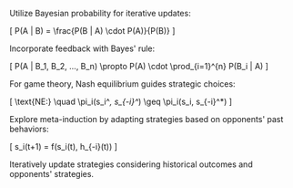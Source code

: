 Utilize Bayesian probability for iterative updates:

\[ P(A | B) = \frac{P(B | A) \cdot P(A)}{P(B)} \]

Incorporate feedback with Bayes' rule:

\[ P(A | B_1, B_2, ..., B_n) \propto P(A) \cdot \prod_{i=1}^{n} P(B_i | A) \]

For game theory, Nash equilibrium guides strategic choices:

\[ \text{NE:} \quad \pi_i(s_i^*, s_{-i}^*) \geq \pi_i(s_i, s_{-i}^*) \]

Explore meta-induction by adapting strategies based on opponents' past behaviors:

\[ s_i(t+1) = f(s_i(t), h_{-i}(t)) \]

Iteratively update strategies considering historical outcomes and opponents' strategies.